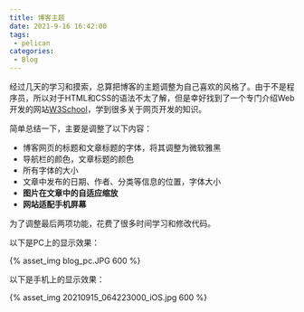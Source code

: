 ```yaml
---
title: 博客主题
date: 2021-9-16 16:42:00
tags: 
 - pelican
categories: 
 - Blog
---
```


经过几天的学习和摸索，总算把博客的主题调整为自己喜欢的风格了。由于不是程序员，所以对于HTML和CSS的语法不太了解，但是幸好找到了一个专门介绍Web开发的网站[W3School](https://www.w3school.com.cn/)，学到很多关于网页开发的知识。

简单总结一下，主要是调整了以下内容：

- 博客网页的标题和文章标题的字体，将其调整为微软雅黑
- 导航栏的颜色，文章标题的颜色
- 所有字体的大小
- 文章中发布的日期、作者、分类等信息的位置，字体大小
- **图片在文章中的自适应缩放**
- **网站适配手机屏幕**

为了调整最后两项功能，花费了很多时间学习和修改代码。

以下是PC上的显示效果：

{% asset_img blog_pc.JPG 600 %}
<!-- more -->
以下是手机上的显示效果：

{% asset_img 20210915_064223000_iOS.jpg 600 %}

